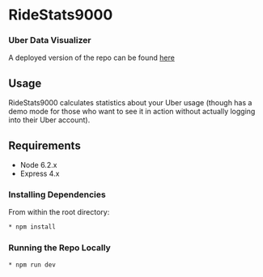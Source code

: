 # RideStats9000
### Uber Data Visualizer
A deployed version of the repo can be found [here](https://ridestats9000.herokuapp.com/)

## Usage
RideStats9000 calculates statistics about your Uber usage (though has a demo mode for those who want to see it in action without actually logging into their Uber account).

## Requirements

- Node 6.2.x
- Express 4.x

### Installing Dependencies

From within the root directory:
```sh
* npm install
```

### Running the Repo Locally
```sh
* npm run dev
```
